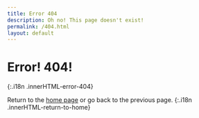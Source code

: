 ```yaml
---
title: Error 404
description: Oh no! This page doesn't exist!
permalink: /404.html
layout: default
---
```


# Error! 404!
{:.i18n .innerHTML-error-404}

Return to the [home page](/) or <span class="a" onclick="window.history.back()">go back</span> to the previous page.
{:.i18n .innerHTML-return-to-home}
